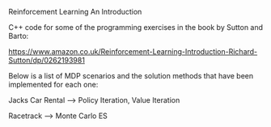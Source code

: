 Reinforcement Learning An Introduction

C++ code for some of the programming exercises in the book by Sutton and Barto:

https://www.amazon.co.uk/Reinforcement-Learning-Introduction-Richard-Sutton/dp/0262193981

Below is a list of MDP scenarios and the solution methods that have been implemented for each one:

Jacks Car Rental --> Policy Iteration, Value Iteration

Racetrack --> Monte Carlo ES

